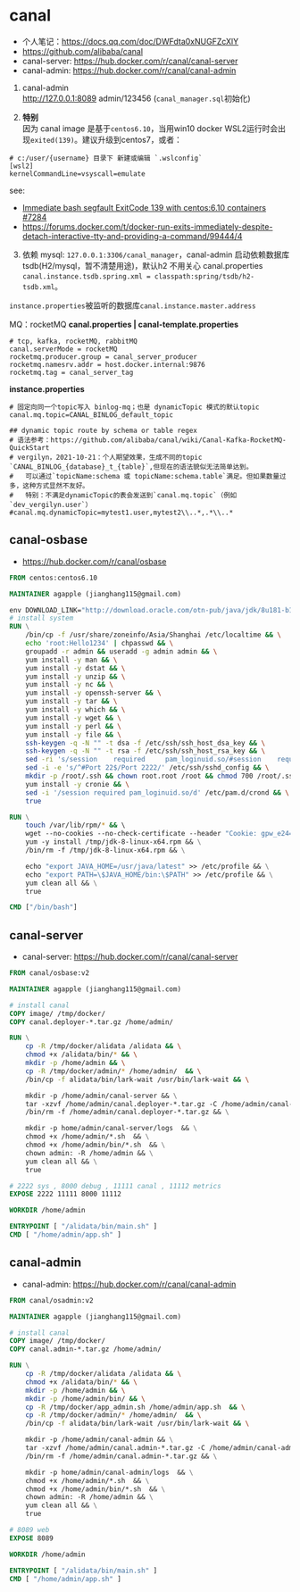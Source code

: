 # canal

- 个人笔记：<https://docs.qq.com/doc/DWFdta0xNUGFZcXlY>
- <https://github.com/alibaba/canal>
- canal-server: <https://hub.docker.com/r/canal/canal-server>
- canal-admin: <https://hub.docker.com/r/canal/canal-admin>

1. canal-admin  
<http://127.0.0.1:8089>  admin/123456 (`canal_manager.sql`初始化)

2. **特别**  
因为 canal image 是基于`centos6.10`，当用win10 docker WSL2运行时会出现`exited(139)`。建议升级到centos7，或者：
```TEXT
# c:/user/{username} 目录下 新建或编辑 `.wslconfig`
[wsl2]
kernelCommandLine=vsyscall=emulate
```

see:  
- [Immediate bash segfault ExitCode 139 with centos:6.10 containers #7284](https://github.com/docker/for-win/issues/7284)
- <https://forums.docker.com/t/docker-run-exits-immediately-despite-detach-interactive-tty-and-providing-a-command/99444/4>

3. 依赖
mysql: 
  `127.0.0.1:3306/canal_manager`，canal-admin 启动依赖数据库
  tsdb(H2/mysql，暂不清楚用途)，默认h2 不用关心 canal.properties `canal.instance.tsdb.spring.xml = classpath:spring/tsdb/h2-tsdb.xml`。

  `instance.properties`被监听的数据库`canal.instance.master.address`

MQ：rocketMQ
**canal.properties | canal-template.properties**
```
# tcp, kafka, rocketMQ, rabbitMQ
canal.serverMode = rocketMQ
rocketmq.producer.group = canal_server_producer
rocketmq.namesrv.addr = host.docker.internal:9876
rocketmq.tag = canal_server_tag
```

**instance.properties**
```properties
# 固定向同一个topic写入 binlog-mq；也是 dynamicTopic 模式的默认topic
canal.mq.topic=CANAL_BINLOG_default_topic

## dynamic topic route by schema or table regex
# 语法参考：https://github.com/alibaba/canal/wiki/Canal-Kafka-RocketMQ-QuickStart
# vergilyn，2021-10-21：个人期望效果，生成不同的topic `CANAL_BINLOG_{database}_t_{table}`,但现在的语法貌似无法简单达到。
#   可以通过`topicName:schema 或 topicName:schema.table`满足。但如果数量过多，这种方式显然不友好。
#   特别：不满足dynamicTopic的表会发送到`canal.mq.topic`（例如`dev_vergilyn.user`）
#canal.mq.dynamicTopic=mytest1.user,mytest2\\..*,.*\\..*
```



## canal-osbase
- <https://hub.docker.com/r/canal/osbase>

```dockerfile
FROM centos:centos6.10

MAINTAINER agapple (jianghang115@gmail.com)

env DOWNLOAD_LINK="http://download.oracle.com/otn-pub/java/jdk/8u181-b13/96a7b8442fe848ef90c96a2fad6ed6d1/jdk-8u181-linux-x64.rpm"
# install system
RUN \
    /bin/cp -f /usr/share/zoneinfo/Asia/Shanghai /etc/localtime && \
    echo 'root:Hello1234' | chpasswd && \
    groupadd -r admin && useradd -g admin admin && \
    yum install -y man && \
    yum install -y dstat && \
    yum install -y unzip && \
    yum install -y nc && \
    yum install -y openssh-server && \
    yum install -y tar && \
    yum install -y which && \
    yum install -y wget && \
    yum install -y perl && \
    yum install -y file && \
    ssh-keygen -q -N "" -t dsa -f /etc/ssh/ssh_host_dsa_key && \
    ssh-keygen -q -N "" -t rsa -f /etc/ssh/ssh_host_rsa_key && \
    sed -ri 's/session    required     pam_loginuid.so/#session    required     pam_loginuid.so/g' /etc/pam.d/sshd && \
    sed -i -e 's/^#Port 22$/Port 2222/' /etc/ssh/sshd_config && \
    mkdir -p /root/.ssh && chown root.root /root && chmod 700 /root/.ssh && \
    yum install -y cronie && \
    sed -i '/session required pam_loginuid.so/d' /etc/pam.d/crond && \
    true

RUN \
    touch /var/lib/rpm/* && \ 
    wget --no-cookies --no-check-certificate --header "Cookie: gpw_e24=xxx; oraclelicense=accept-securebackup-cookie" "$DOWNLOAD_LINK" -O /tmp/jdk-8-linux-x64.rpm && \
    yum -y install /tmp/jdk-8-linux-x64.rpm && \
    /bin/rm -f /tmp/jdk-8-linux-x64.rpm && \

    echo "export JAVA_HOME=/usr/java/latest" >> /etc/profile && \
    echo "export PATH=\$JAVA_HOME/bin:\$PATH" >> /etc/profile && \
    yum clean all && \
    true

CMD ["/bin/bash"]
```

## canal-server
- canal-server: <https://hub.docker.com/r/canal/canal-server>
```dockerfile
FROM canal/osbase:v2

MAINTAINER agapple (jianghang115@gmail.com)

# install canal
COPY image/ /tmp/docker/
COPY canal.deployer-*.tar.gz /home/admin/

RUN \
    cp -R /tmp/docker/alidata /alidata && \
    chmod +x /alidata/bin/* && \
    mkdir -p /home/admin && \
    cp -R /tmp/docker/admin/* /home/admin/  && \
    /bin/cp -f alidata/bin/lark-wait /usr/bin/lark-wait && \

    mkdir -p /home/admin/canal-server && \
    tar -xzvf /home/admin/canal.deployer-*.tar.gz -C /home/admin/canal-server && \
    /bin/rm -f /home/admin/canal.deployer-*.tar.gz && \

    mkdir -p home/admin/canal-server/logs  && \
    chmod +x /home/admin/*.sh  && \
    chmod +x /home/admin/bin/*.sh  && \
    chown admin: -R /home/admin && \
    yum clean all && \
    true

# 2222 sys , 8000 debug , 11111 canal , 11112 metrics
EXPOSE 2222 11111 8000 11112

WORKDIR /home/admin

ENTRYPOINT [ "/alidata/bin/main.sh" ]
CMD [ "/home/admin/app.sh" ]
```

## canal-admin
- canal-admin: <https://hub.docker.com/r/canal/canal-admin>
```dockerfile
FROM canal/osadmin:v2

MAINTAINER agapple (jianghang115@gmail.com)

# install canal
COPY image/ /tmp/docker/
COPY canal.admin-*.tar.gz /home/admin/

RUN \
    cp -R /tmp/docker/alidata /alidata && \
    chmod +x /alidata/bin/* && \
    mkdir -p /home/admin && \
    mkdir -p /home/admin/bin/ && \
    cp -R /tmp/docker/app_admin.sh /home/admin/app.sh  && \
    cp -R /tmp/docker/admin/* /home/admin/  && \
    /bin/cp -f alidata/bin/lark-wait /usr/bin/lark-wait && \

    mkdir -p /home/admin/canal-admin && \
    tar -xzvf /home/admin/canal.admin-*.tar.gz -C /home/admin/canal-admin && \
    /bin/rm -f /home/admin/canal.admin-*.tar.gz && \

    mkdir -p home/admin/canal-admin/logs  && \
    chmod +x /home/admin/*.sh  && \
    chmod +x /home/admin/bin/*.sh  && \
    chown admin: -R /home/admin && \
    yum clean all && \
    true

# 8089 web
EXPOSE 8089

WORKDIR /home/admin

ENTRYPOINT [ "/alidata/bin/main.sh" ]
CMD [ "/home/admin/app.sh" ]
```